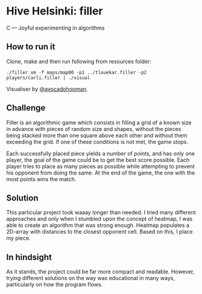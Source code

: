 # Hive Helsinki: filler
C — Joyful experimenting in algorithms

## How to run it
Clone, make and then run following from resources folder:

`./filler_vm -f maps/map00 -p1 ../tlouekar.filler -p2 players/carli.filler | ./visual`

Visualiser by <a href="https://github.com/avocadohooman">@avocadohooman</a>.

## Challenge
Filler is an algorithmic game which consists in filling a grid of a known size in advance with pieces of random size and shapes, without the pieces being stacked more than one square above each other and without them exceeding the grid. If one of these conditions is not met, the game stops.

Each successfully placed piece yields a number of points, and has only one player, the goal of the game could be to get the best score possible. Each player tries to place as many pieces as possible while attempting to prevent his opponent from doing the same. At the end of the game, the one with the most points wins the match.

## Solution
This particular project took waaay longer than needed. I tried many different approaches and only when I stumbled upon the concept of heatmap, I was able to create an algorithm that was strong enough. Heatmap populates a 2D-array with distances to the closest opponent cell. Based on this, I place my piece.

## In hindsight
As it stands, the project could be far more compact and readable. However, trying different solutions on the way was educational in many ways, particularly on how the program flows. 

